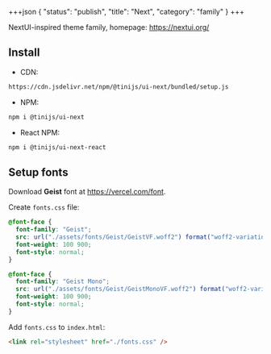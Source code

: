 +++json
{
  "status": "publish",
  "title": "Next",
  "category": "family"
}
+++

NextUI-inspired theme family, homepage: https://nextui.org/

## Install

- CDN:

```txt
https://cdn.jsdelivr.net/npm/@tinijs/ui-next/bundled/setup.js
```

- NPM:

```bash
npm i @tinijs/ui-next
```

- React NPM:

```bash
npm i @tinijs/ui-next-react
```

## Setup fonts

Download **Geist** font at <https://vercel.com/font>.

Create `fonts.css` file:

```css
@font-face {
  font-family: "Geist";
  src: url("./assets/fonts/Geist/GeistVF.woff2") format("woff2-variations");
  font-weight: 100 900;
  font-style: normal;
}

@font-face {
  font-family: "Geist Mono";
  src: url("./assets/fonts/Geist/GeistMonoVF.woff2") format("woff2-variations");
  font-weight: 100 900;
  font-style: normal;
}
```

Add `fonts.css` to `index.html`:

```html
<link rel="stylesheet" href="./fonts.css" />
```
